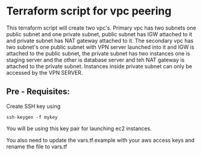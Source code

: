 Terraform script for vpc peering
===
This terraform script will create two vpc's. Primary vpc has two subnets one public subnet and one private subnet, public subnet has IGW attached to it and private subnet has NAT gateway attached to it. The secondary vpc has two subnet's one public subnet with VPN server launched into it and IGW is attached to the public subnet, the private subnet has two instances one is staging server and the other is database server and teh NAT gateway is attached to the private subnet. Instances inside private subnet can only be accessed by the VPN SERVER.

Pre - Requisites:
---
Create SSH key using

```
ssh-keygen -f mykey
```
You will be using this key pair for launching ec2 instances.

You also need to update the vars.tf.example  with your aws access keys and rename the file to vars.tf




